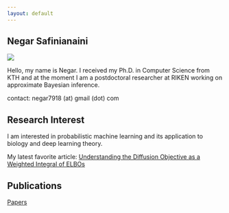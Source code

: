 ```yaml
---
layout: default
---
```


## Negar Safinianaini
<p><img class="profile-picture" src="me.jpg" /></p>

Hello, my name is Negar. I received my Ph.D. in Computer Science from KTH and at the moment I am a postdoctoral researcher at RIKEN working on approximate Bayesian inference. 


contact: negar7918 (at) gmail (dot) com


## Research Interest

I am interested in probabilistic machine learning and its application to biology and deep learning theory. 

My latest favorite article: <a href="https://arxiv.org/abs/2303.00848">Understanding the Diffusion Objective as a Weighted Integral of ELBOs</a>

## Publications

<a href="https://scholar.google.se/citations?user=714HmacAAAAJ">Papers</a>



